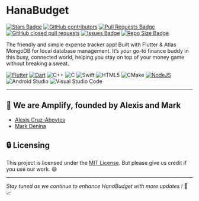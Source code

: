  # HanaBudget

<a href="https://github.com/ChicoQuemador1/HanaBudget/stargazers"><img src="https://img.shields.io/github/stars/ChicoQuemador1/HanaBudget?color=yellow" alt="Stars Badge"/></a> <a href="https://github.com/ChicoQuemador1/HanaBudget/graphs/contributors"><img alt="GitHub contributors" src="https://img.shields.io/github/contributors-anon/ChicoQuemador1/HanaBudget"></a> <a href="https://github.com/ChicoQuemador1/HanaBudget/pulls"><img src="https://img.shields.io/github/issues-pr/ChicoQuemador1/HanaBudget?color=blue" alt="Pull Requests Badge"/></a> <a href="https://github.com/ChicoQuemador1/HanaBudget/pulls?q=is%3Apr+is%3Aclosed"><img alt="GitHub closed pull requests" src="https://img.shields.io/github/issues-pr-closed-raw/ChicoQuemador1/HanaBudget"></a> <a href="https://github.com/ChicoQuemador1/HanaBudget/issues"><img src="https://img.shields.io/github/issues/ChicoQuemador1/HanaBudget?color=important" alt="Issues	Badge"/></a> <a href="https://github.com/ChicoQuemador1/HanaBudget"><img src="https://img.shields.io/github/repo-size/ChicoQuemador1/HanaBudget?color=ff69b4" alt="Repo Size Badge"/></a>

The friendly and simple expense tracker app! Built with Flutter & Atlas MongoDB for local database management. It’s your go-to finance buddy in this busy, connected world, helping you stay on top of your money game without breaking a sweat.

[![Flutter](https://img.shields.io/badge/Flutter-%2302569B.svg?style=for-the-badge&logo=Flutter&logoColor=white)](https://flutter.dev/) [![Dart](https://img.shields.io/badge/dart-%230175C2.svg?style=for-the-badge&logo=dart&logoColor=white)](https://dart.dev/) ![C++](https://img.shields.io/badge/c++-%2300599C.svg?style=for-the-badge&logo=c%2B%2B&logoColor=white) ![C](https://img.shields.io/badge/c-%2300599C.svg?style=for-the-badge&logo=c&logoColor=white) ![Swift](https://img.shields.io/badge/swift-F54A2A?style=for-the-badge&logo=swift&logoColor=white) ![HTML5](https://img.shields.io/badge/html5-%23E34F26.svg?style=for-the-badge&logo=html5&logoColor=white) ![CMake](https://img.shields.io/badge/CMake-%23008FBA.svg?style=for-the-badge&logo=cmake&logoColor=white) [![NodeJS](https://img.shields.io/badge/node.js-6DA55F?style=for-the-badge&logo=node.js&logoColor=white)](https://nodejs.org/en/about) ![Android Studio](https://img.shields.io/badge/Android%20Studio-3DDC84.svg?style=for-the-badge&logo=android-studio&logoColor=white) ![Visual Studio Code](https://img.shields.io/badge/Visual%20Studio%20Code-0078d7.svg?style=for-the-badge&logo=visual-studio-code&logoColor=white)

***

## 🌟 We are Amplify, founded by Alexis and Mark

- [Alexis Cruz-Aboytes](https://github.com/ChicoQuemador1)
- [Mark Denina](https://github.com/mdenina1)



## 🔒 Licensing

This project is licensed under the [MIT License](LICENSE). But please give us credit if you use our work. 😄

---

*Stay tuned as we continue to enhance HanaBudget with more updates !* 💸 📈

